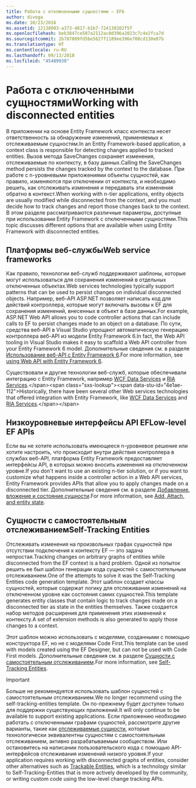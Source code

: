 ```yaml
---
title: Работа с отключенными сущностями — EF6
author: divega
ms.date: 10/23/2016
ms.assetid: 12138003-a373-4817-b1b7-724130202f5f
ms.openlocfilehash: beb3847ce507a2112ac0d396a2023c7c4e2fca7d
ms.sourcegitcommit: 2b787009fd5be5627f1189ee396e708cd130e07b
ms.translationtype: HT
ms.contentlocale: ru-RU
ms.lasthandoff: 09/13/2018
ms.locfileid: "45489938"
---
```

# <a name="working-with-disconnected-entities"></a><span data-ttu-id="4e1ae-102">Работа с отключенными сущностями</span><span class="sxs-lookup"><span data-stu-id="4e1ae-102">Working with disconnected entities</span></span>
<span data-ttu-id="4e1ae-103">В приложении на основе Entity Framework класс контекста несет ответственность за обнаружение изменений, применяемых к отслеживаемым сущностям.</span><span class="sxs-lookup"><span data-stu-id="4e1ae-103">In an Entity Framework-based application, a context class is responsible for detecting changes applied to tracked entities.</span></span> <span data-ttu-id="4e1ae-104">Вызов метода SaveChanges сохраняет изменения, отслеживаемые по контексту, в базу данных.</span><span class="sxs-lookup"><span data-stu-id="4e1ae-104">Calling the SaveChanges method persists the changes tracked by the context to the database.</span></span> <span data-ttu-id="4e1ae-105">При работе с n-уровневыми приложениями объекты сущностей, как правило, изменяются при отключении от контекста, и необходимо решить, как отслеживать изменения и передавать эти изменения обратно в контекст.</span><span class="sxs-lookup"><span data-stu-id="4e1ae-105">When working with n-tier applications, entity objects are usually modified while disconnected from the context, and you must decide how to track changes and report those changes back to the context.</span></span> <span data-ttu-id="4e1ae-106">В этом разделе рассматриваются различные параметры, доступные при использовании Entity Framework с отключенными сущностями.</span><span class="sxs-lookup"><span data-stu-id="4e1ae-106">This topic discusses different options that are available when using Entity Framework with disconnected entities.</span></span>   

## <a name="web-service-frameworks"></a><span data-ttu-id="4e1ae-107">Платформы веб-службы</span><span class="sxs-lookup"><span data-stu-id="4e1ae-107">Web service frameworks</span></span>

<span data-ttu-id="4e1ae-108">Как правило, технологии веб-служб поддерживают шаблоны, которые могут использоваться для сохранения изменений в отдельных отключенных объектах.</span><span class="sxs-lookup"><span data-stu-id="4e1ae-108">Web services technologies typically support patterns that can be used to persist changes on individual disconnected objects.</span></span> <span data-ttu-id="4e1ae-109">Например, веб-API ASP.NET позволяет написать код для действий контроллера, которые могут включать вызовы к EF для сохранения изменений, внесенных в объект в базе данных.</span><span class="sxs-lookup"><span data-stu-id="4e1ae-109">For example, ASP.NET Web API allows you to code controller actions that can include calls to EF to persist changes made to an object on a database.</span></span> <span data-ttu-id="4e1ae-110">По сути, средства веб-API в Visual Studio упрощают автоматическую генерацию контроллера веб-API из модели Entity Framework 6.</span><span class="sxs-lookup"><span data-stu-id="4e1ae-110">In fact, the Web API tooling in Visual Studio makes it easy to scaffold a Web API controller from your Entity Framework 6 model.</span></span> <span data-ttu-id="4e1ae-111">Дополнительные сведения см. в разделе [Использование веб-API с Entity Framework 6](https://docs.microsoft.com/en-us/aspnet/web-api/overview/data/using-web-api-with-entity-framework/).</span><span class="sxs-lookup"><span data-stu-id="4e1ae-111">For more information, see [using Web API with Entity Framework 6](https://docs.microsoft.com/en-us/aspnet/web-api/overview/data/using-web-api-with-entity-framework/).</span></span>   

<span data-ttu-id="4e1ae-112">Существовали и другие технологии веб-служб, которые обеспечивали интеграцию с Entity Framework, например [WCF Data Services](https://docs.microsoft.com/dotnet/framework/data/wcf/create-a-data-service-using-an-adonet-ef-data-wcf) и [RIA Services](https://docs.microsoft.com/en-us/previous-versions/dotnet/wcf-ria/ee707344(v=vs.91)).</span><span class="sxs-lookup"><span data-stu-id="4e1ae-112">Historically, there have been several other Web services technologies that offered integration with Entity Framework, like [WCF Data Services](https://docs.microsoft.com/dotnet/framework/data/wcf/create-a-data-service-using-an-adonet-ef-data-wcf) and [RIA Services](https://docs.microsoft.com/en-us/previous-versions/dotnet/wcf-ria/ee707344(v=vs.91)).</span></span>

## <a name="low-level-ef-apis"></a><span data-ttu-id="4e1ae-113">Низкоуровневые интерфейсы API EF</span><span class="sxs-lookup"><span data-stu-id="4e1ae-113">Low-level EF APIs</span></span>

<span data-ttu-id="4e1ae-114">Если вы не хотите использовать имеющееся n-уровневое решение или хотите настроить, что происходит внутри действия контроллера в службах веб-API, платформа Entity Framework предоставляет интерфейсы API, в которых можно вносить изменения на отключенном уровне.</span><span class="sxs-lookup"><span data-stu-id="4e1ae-114">If you don't want to use an existing n-tier solution, or if you want to customize what happens inside a controller action in a Web API services, Entity Framework provides APIs that allow you to apply changes made on a disconnected tier.</span></span> <span data-ttu-id="4e1ae-115">Дополнительные сведения см. в разделе [Добавление, вложение и состояние сущности](~/ef6/saving/change-tracking/entity-state.md).</span><span class="sxs-lookup"><span data-stu-id="4e1ae-115">For more information, see [Add, Attach, and entity state](~/ef6/saving/change-tracking/entity-state.md).</span></span>  

## <a name="self-tracking-entities"></a><span data-ttu-id="4e1ae-116">Сущности с самостоятельным отслеживанием</span><span class="sxs-lookup"><span data-stu-id="4e1ae-116">Self-Tracking Entities</span></span>  

<span data-ttu-id="4e1ae-117">Отслеживать изменения на произвольных графах сущностей при отсутствии подключения к контексту EF — это задача непростая.</span><span class="sxs-lookup"><span data-stu-id="4e1ae-117">Tracking changes on arbitrary graphs of entities while disconnected from the EF context is a hard problem.</span></span> <span data-ttu-id="4e1ae-118">Одной из попыток решить ее был шаблон генерации кода сущностей с самостоятельным отслеживанием.</span><span class="sxs-lookup"><span data-stu-id="4e1ae-118">One of the attempts to solve it was the Self-Tracking Entities code generation template.</span></span> <span data-ttu-id="4e1ae-119">Этот шаблон создает классы сущностей, которые содержат логику для отслеживания изменений на отключенном уровне как состояния самих сущностей.</span><span class="sxs-lookup"><span data-stu-id="4e1ae-119">This template generates entity classes that contain logic to track changes made on a disconnected tier as state in the entities themselves.</span></span> <span data-ttu-id="4e1ae-120">Также создается набор методов расширения для применения этих изменений к контексту.</span><span class="sxs-lookup"><span data-stu-id="4e1ae-120">A set of extension methods is also generated to apply those changes to a context.</span></span>

<span data-ttu-id="4e1ae-121">Этот шаблон можно использовать с моделями, созданными с помощью конструктора EF, но не с моделями Code First.</span><span class="sxs-lookup"><span data-stu-id="4e1ae-121">This template can be used with models created using the EF Designer, but can not be used with Code First models.</span></span> <span data-ttu-id="4e1ae-122">Дополнительные сведения см. в разделе [Сущности с самостоятельным отслеживанием](self-tracking-entities/index.md).</span><span class="sxs-lookup"><span data-stu-id="4e1ae-122">For more information, see [Self-Tracking Entities](self-tracking-entities/index.md).</span></span>  

> [!IMPORTANT]
> <span data-ttu-id="4e1ae-123">Больше не рекомендуется использовать шаблон сущностей с самостоятельным отслеживанием.</span><span class="sxs-lookup"><span data-stu-id="4e1ae-123">We no longer recommend using the self-tracking-entities template.</span></span> <span data-ttu-id="4e1ae-124">Он по-прежнему будет доступен только для поддержки существующих приложений.</span><span class="sxs-lookup"><span data-stu-id="4e1ae-124">It will only continue to be available to support existing applications.</span></span> <span data-ttu-id="4e1ae-125">Если приложению необходимо работать с отключенными графами сущностей, рассмотрите другие варианты, такие как [отслеживаемые сущности](http://trackableentities.github.io/), которые технологически эквивалентны сущностям с самостоятельным отслеживанием, активно разрабатываемым сообществом. Или остановитесь на написании пользовательского кода с помощью API-интерфейсов отслеживания изменений низкого уровня.</span><span class="sxs-lookup"><span data-stu-id="4e1ae-125">If your application requires working with disconnected graphs of entities, consider other alternatives such as [Trackable Entities](http://trackableentities.github.io/), which is a technology similar to Self-Tracking-Entities that is more actively developed by the community, or writing custom code using the low-level change tracking APIs.</span></span>

